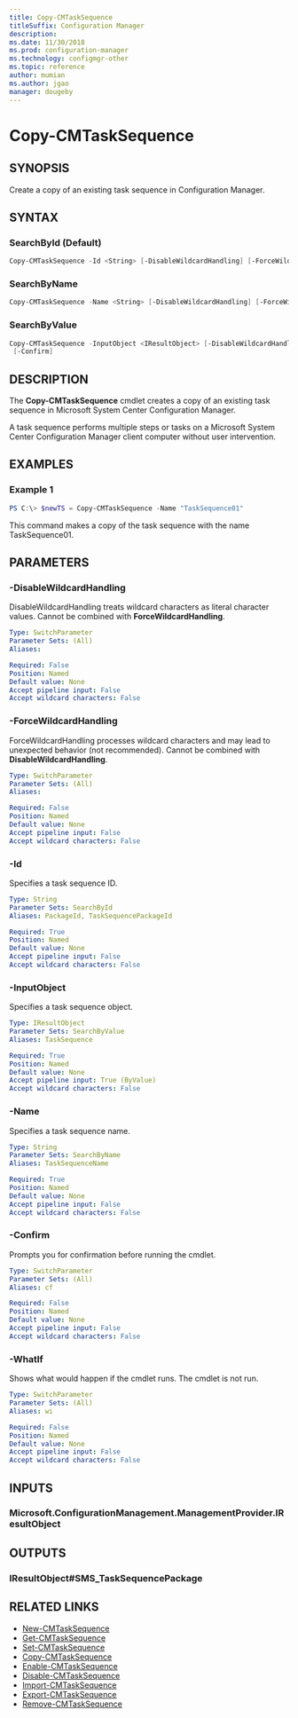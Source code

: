 ```yaml
---
title: Copy-CMTaskSequence
titleSuffix: Configuration Manager
description: 
ms.date: 11/30/2018
ms.prod: configuration-manager
ms.technology: configmgr-other
ms.topic: reference
author: mumian
ms.author: jgao
manager: dougeby
---
```


# Copy-CMTaskSequence

## SYNOPSIS

Create a copy of an existing task sequence in Configuration Manager.

## SYNTAX

### SearchById (Default)

```powershell
Copy-CMTaskSequence -Id <String> [-DisableWildcardHandling] [-ForceWildcardHandling] [-WhatIf] [-Confirm]
```

### SearchByName

```powershell
Copy-CMTaskSequence -Name <String> [-DisableWildcardHandling] [-ForceWildcardHandling] [-WhatIf] [-Confirm]
```

### SearchByValue

```powershell
Copy-CMTaskSequence -InputObject <IResultObject> [-DisableWildcardHandling] [-ForceWildcardHandling] [-WhatIf]
 [-Confirm]
```

## DESCRIPTION

The **Copy-CMTaskSequence** cmdlet creates a copy of an existing task sequence in Microsoft System Center Configuration Manager.

A task sequence performs multiple steps or tasks on a Microsoft System Center Configuration Manager client computer without user intervention.

## EXAMPLES

### Example 1

```powershell
PS C:\> $newTS = Copy-CMTaskSequence -Name "TaskSequence01"
```

This command makes a copy of the task sequence with the name TaskSequence01.

## PARAMETERS

### -DisableWildcardHandling

DisableWildcardHandling treats wildcard characters as literal character values. Cannot be combined with **ForceWildcardHandling**.

```yaml
Type: SwitchParameter
Parameter Sets: (All)
Aliases:

Required: False
Position: Named
Default value: None
Accept pipeline input: False
Accept wildcard characters: False
```

### -ForceWildcardHandling

ForceWildcardHandling processes wildcard characters and may lead to unexpected behavior (not recommended). Cannot be combined with **DisableWildcardHandling**.

```yaml
Type: SwitchParameter
Parameter Sets: (All)
Aliases:

Required: False
Position: Named
Default value: None
Accept pipeline input: False
Accept wildcard characters: False
```

### -Id

Specifies a task sequence ID.

```yaml
Type: String
Parameter Sets: SearchById
Aliases: PackageId, TaskSequencePackageId

Required: True
Position: Named
Default value: None
Accept pipeline input: False
Accept wildcard characters: False
```

### -InputObject

Specifies a task sequence object.

```yaml
Type: IResultObject
Parameter Sets: SearchByValue
Aliases: TaskSequence

Required: True
Position: Named
Default value: None
Accept pipeline input: True (ByValue)
Accept wildcard characters: False
```

### -Name

Specifies a task sequence name.

```yaml
Type: String
Parameter Sets: SearchByName
Aliases: TaskSequenceName

Required: True
Position: Named
Default value: None
Accept pipeline input: False
Accept wildcard characters: False
```

### -Confirm

Prompts you for confirmation before running the cmdlet.

```yaml
Type: SwitchParameter
Parameter Sets: (All)
Aliases: cf

Required: False
Position: Named
Default value: None
Accept pipeline input: False
Accept wildcard characters: False
```

### -WhatIf

Shows what would happen if the cmdlet runs.
The cmdlet is not run.

```yaml
Type: SwitchParameter
Parameter Sets: (All)
Aliases: wi

Required: False
Position: Named
Default value: None
Accept pipeline input: False
Accept wildcard characters: False
```

## INPUTS

### Microsoft.ConfigurationManagement.ManagementProvider.IResultObject

## OUTPUTS

### IResultObject#SMS_TaskSequencePackage

## RELATED LINKS

- [New-CMTaskSequence](Get-CMTaskSequence.md)
- [Get-CMTaskSequence](Get-CMTaskSequence.md)
- [Set-CMTaskSequence](Set-CMTaskSequence.md)
- [Copy-CMTaskSequence](Copy-CMTaskSequence.md)
- [Enable-CMTaskSequence](Enable-CMTaskSequence.md)
- [Disable-CMTaskSequence](Disable-CMTaskSequence.md)
- [Import-CMTaskSequence](Import-CMTaskSequence.md)
- [Export-CMTaskSequence](Export-CMTaskSequence.md)
- [Remove-CMTaskSequence](Remove-CMTaskSequence.md)
